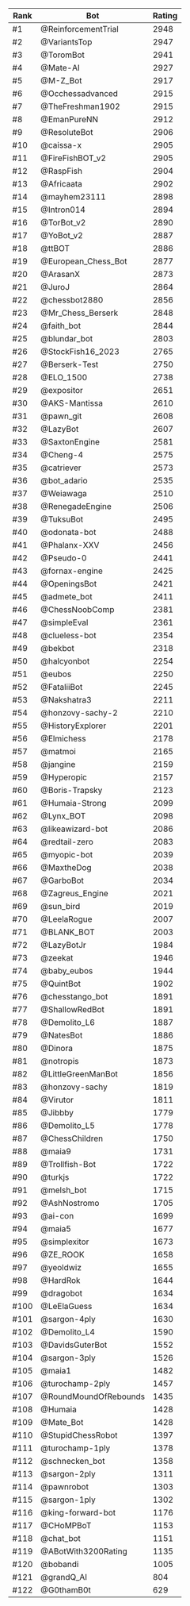 Rank|Bot|Rating
---|---|---
#1|@ReinforcementTrial|2948
#2|@VariantsTop|2947
#3|@ToromBot|2941
#4|@Mate-AI|2927
#5|@M-Z_Bot|2917
#6|@Occhessadvanced|2915
#7|@TheFreshman1902|2915
#8|@EmanPureNN|2912
#9|@ResoluteBot|2906
#10|@caissa-x|2905
#11|@FireFishBOT_v2|2905
#12|@RaspFish|2904
#13|@Africaata|2902
#14|@mayhem23111|2898
#15|@Intron014|2894
#16|@TorBot_v2|2890
#17|@YoBot_v2|2887
#18|@ttBOT|2886
#19|@European_Chess_Bot|2877
#20|@ArasanX|2873
#21|@JuroJ|2864
#22|@chessbot2880|2856
#23|@Mr_Chess_Berserk|2848
#24|@faith_bot|2844
#25|@blundar_bot|2803
#26|@StockFish16_2023|2765
#27|@Berserk-Test|2750
#28|@ELO_1500|2738
#29|@expositor|2651
#30|@AKS-Mantissa|2610
#31|@pawn_git|2608
#32|@LazyBot|2607
#33|@SaxtonEngine|2581
#34|@Cheng-4|2575
#35|@catriever|2573
#36|@bot_adario|2535
#37|@Weiawaga|2510
#38|@RenegadeEngine|2506
#39|@TuksuBot|2495
#40|@odonata-bot|2488
#41|@Phalanx-XXV|2456
#42|@Pseudo-0|2441
#43|@fornax-engine|2425
#44|@OpeningsBot|2421
#45|@admete_bot|2411
#46|@ChessNoobComp|2381
#47|@simpleEval|2361
#48|@clueless-bot|2354
#49|@bekbot|2318
#50|@halcyonbot|2254
#51|@eubos|2250
#52|@FataliiBot|2245
#53|@Nakshatra3|2211
#54|@honzovy-sachy-2|2210
#55|@HistoryExplorer|2201
#56|@Elmichess|2178
#57|@matmoi|2165
#58|@jangine|2159
#59|@Hyperopic|2157
#60|@Boris-Trapsky|2123
#61|@Humaia-Strong|2099
#62|@Lynx_BOT|2098
#63|@likeawizard-bot|2086
#64|@redtail-zero|2083
#65|@myopic-bot|2039
#66|@MaxtheDog|2038
#67|@GarboBot|2034
#68|@Zagreus_Engine|2021
#69|@sun_bird|2019
#70|@LeelaRogue|2007
#71|@BLANK_BOT|2003
#72|@LazyBotJr|1984
#73|@zeekat|1946
#74|@baby_eubos|1944
#75|@QuintBot|1902
#76|@chesstango_bot|1891
#77|@ShallowRedBot|1891
#78|@Demolito_L6|1887
#79|@NatesBot|1886
#80|@Dinora|1875
#81|@notropis|1873
#82|@LittleGreenManBot|1856
#83|@honzovy-sachy|1819
#84|@Virutor|1811
#85|@Jibbby|1779
#86|@Demolito_L5|1778
#87|@ChessChildren|1750
#88|@maia9|1731
#89|@Trollfish-Bot|1722
#90|@turkjs|1722
#91|@melsh_bot|1715
#92|@AshNostromo|1705
#93|@ai-con|1699
#94|@maia5|1677
#95|@simplexitor|1673
#96|@ZE_ROOK|1658
#97|@yeoldwiz|1655
#98|@HardRok|1644
#99|@dragobot|1634
#100|@LeElaGuess|1634
#101|@sargon-4ply|1630
#102|@Demolito_L4|1590
#103|@DavidsGuterBot|1552
#104|@sargon-3ply|1526
#105|@maia1|1482
#106|@turochamp-2ply|1457
#107|@RoundMoundOfRebounds|1435
#108|@Humaia|1428
#109|@Mate_Bot|1428
#110|@StupidChessRobot|1397
#111|@turochamp-1ply|1378
#112|@schnecken_bot|1358
#113|@sargon-2ply|1311
#114|@pawnrobot|1303
#115|@sargon-1ply|1302
#116|@king-forward-bot|1176
#117|@CHoMPBoT|1153
#118|@chat_bot|1151
#119|@ABotWith3200Rating|1135
#120|@bobandi|1005
#121|@grandQ_AI|804
#122|@G0thamB0t|629
